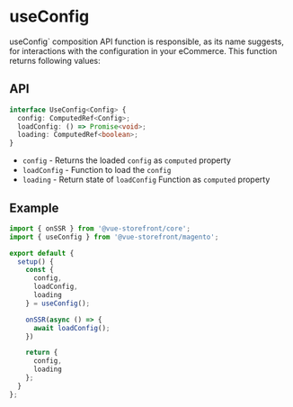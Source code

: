 # useConfig

useConfig` composition API function is responsible, as its name suggests, for interactions with the configuration in your eCommerce. This function returns following values:

## API
```typescript
interface UseConfig<Config> {
  config: ComputedRef<Config>;
  loadConfig: () => Promise<void>;
  loading: ComputedRef<boolean>;
}
```

* `config` - Returns the loaded `config` as `computed` property
* `loadConfig` - Function to load the `config`
* `loading` - Return state of `loadConfig` Function as `computed` property

## Example
```javascript
import { onSSR } from '@vue-storefront/core';
import { useConfig } from '@vue-storefront/magento';

export default {
  setup() {
    const {
      config,
      loadConfig,
      loading
    } = useConfig();

    onSSR(async () => {
      await loadConfig();
    })

    return {
      config,
      loading
    };
  }
};
```
